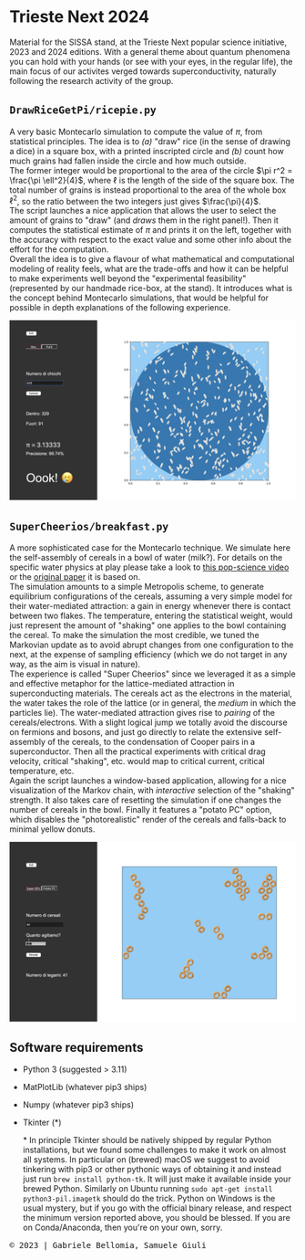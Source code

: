 # Trieste Next 2024
Material for the SISSA stand, at the Trieste Next popular science initiative, 2023 and 2024 editions. With a general theme about quantum phenomena you can hold with your hands (or see with your eyes, in the regular life), the main focus of our activites verged towards superconductivity, naturally following the research activity of the group.

## `DrawRiceGetPi/ricepie.py`
A very basic Montecarlo simulation to compute the value of $\pi$, from statistical principles. The idea is to 
*(a)* "draw" rice (in the sense of drawing a dice) in a square box, with a printed inscripted circle and *(b)* count how much grains had fallen inside the circle and how much outside.     
The former integer would be proportional to the area of the circle $\pi r^2 = \frac{\pi \ell^2}{4}$, where $\ell$ is the length of the side of the square box. The total number of grains is instead proportional to the area of the whole box $\ell^2$, so the ratio between the two integers just gives $\frac{\pi}{4}$.    
The script launches a nice application that allows the user to select the amount of grains to "draw" (and _draws_ them in the right panel!). Then it computes the statistical estimate of $\pi$ and prints it on the left, together with the accuracy with respect to the exact value and some other info about the effort for the computation.    
Overall the idea is to give a flavour of what mathematical and computational modeling of reality feels, what are the trade-offs and how it can be helpful to make experiments well beyond the "experimental feasibility" (represented by our handmade rice-box, at the stand). It introduces what is the concept behind Montecarlo simulations, that would be helpful for possible in depth explanations of the following experience.

<kbd> ![ricepie_snapshot](.resources/ricepie.snapshot.png)

## `SuperCheerios/breakfast.py`
A more sophisticated case for the Montecarlo technique. We simulate here the self-assembly of cereals in a bowl of water (milk?). For details on the specific water physics at play please take a look to [this pop-science video](https://youtu.be/mbKAwk-OG_w?si=RZitwRD6uLqf2kHI) or the [original paper](
https://doi.org/10.48550/arXiv.cond-mat/0411688) it is based on.    
The simulation amounts to a simple Metropolis scheme, to generate equilibrium configurations of the cereals, assuming a very simple model for their water-mediated attraction: a gain in energy whenever there is contact between two flakes. The temperature, entering the statistical weight, would just represent the amount of "shaking" one applies to the bowl containing the cereal. To make the simulation the most credible, we tuned the Markovian update as to avoid abrupt changes from one configuration to the next, at the expense of sampling efficiency (which we do not target in any way, as the aim is visual in nature).    
The experience is called "Super Cheerios" since we leveraged it as a simple and effective metaphor for the lattice-mediated attraction in superconducting materials. The cereals act as the electrons in the material, the water takes the role of the lattice (or in general, the _medium_ in which the particles lie). The water-mediated attraction gives rise to _pairing_ of the cereals/electrons. With a slight logical jump we totally avoid the discourse on fermions and bosons, and just go directly to relate the extensive self-assembly of the cereals, to the condensation of Cooper pairs in a superconductor. Then all the practical experiments with critical drag velocity, critical "shaking", etc. would map to critical current, critical temperature, etc.    
Again the script launches a window-based application, allowing for a nice visualization of the Markov chain, with _interactive_ selection of the "shaking" strength. It also takes care of resetting the simulation if one changes the number of cereals in the bowl. Finally it features a "potato PC" option, which disables the "photorealistic" render of the cereals and falls-back to minimal yellow donuts.

<kbd> ![supercheerios](.resources/breakfast.snapshot.png)

## Software requirements
- Python 3 (suggested > 3.11)
- MatPlotLib (whatever pip3 ships)
- Numpy (whatever pip3 ships)
- Tkinter (*)

   \* In principle Tkinter should be natively shipped by regular Python installations, but we found some challenges to make it work on almost all systems. In particular on (brewed) macOS we suggest to avoid tinkering with pip3 or other pythonic ways of obtaining it and instead just run `brew install python-tk`. It will just make it available inside your brewed Python. Similarly on Ubuntu running `sudo apt-get install python3-pil.imagetk` should do the trick. Python on Windows is the usual mystery, but if you go with the official binary release, and respect the minimum version reported above, you should be blessed. If you are on Conda/Anaconda, then you're on your own, sorry.

<kbd> © 2023 | Gabriele Bellomia, Samuele Giuli
